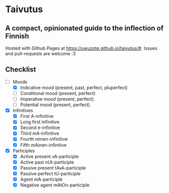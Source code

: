 # Taivutus
## A compact, opinionated guide to the inflection of Finnish

Hosted with Github Pages at <https://uwuzote.github.io/taivutus/#>.
Issues and pull-requests are welcome :3

## Checklist
- [ ] Moods
  - [x] Indicative mood (present, past, perfect, pluperfect)
  - [ ] Conditional mood (present, perfect)
  - [ ] Imperative mood (present, perfect)
  - [ ] Potential mood (present, perfect)
- [x] Infinitives
  - [x] First A-infinitive
  - [x] Long first infinitive
  - [x] Second e-infinitive
  - [x] Third mA-infinitive
  - [x] Fourth minen-infinitive
  - [x] Fifth mAinen-infinitive
- [x] Participles
  - [x] Active present vA-participle
  - [x] Active past nUt-participle
  - [x] Passive present tAvA-participle
  - [x] Passive perfect tU-participle
  - [x] Agent mA-participle
  - [x] Negative agent mAtOn-participle
